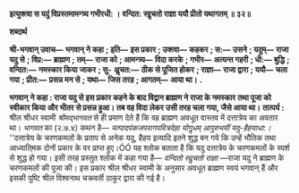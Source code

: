 **इत्युक्त्वा स यदुं विप्रस्तमामन्त्र्य गभीरधी: ।** **वन्दित: स्वॢचतो राज्ञा ययौ प्रीतो यथागतम् ॥ ३२॥** 

**शब्दार्थ** 

**श्री-भगवान् उवाच—** **भगवान् ने कहा** **; इति—** **इस प्रकार** **; उक्त्वा—** **कहकर** **; स:—** **उसने** **; यदुम्—** **राजा यदु से** **; विप्र:—** **ब्राह्मण** **; तम्—** **राजा को** **; आमन्त्र्य—** **विदा करके** **; गभीर—** **अत्यन्त गहरी** **; धी:—** **बुद्धि** **; वन्दित:—** **नमस्कार किया जाकर** **; सु-** **अॢचत:—** **ठीक से पूजित होकर** **; राज्ञा—** **राजा द्वारा** **; ययौ—** **चला गया** **; प्रीत:—** **प्रसन्न मन से** **; यथा—** **जिस तरह** **; आगतम्—** **आया था।** **.** 

**भगवान् ने कहा : राजा यदु से इस प्रकार कहने के बाद विद्वान ब्राह्मण ने राजा के नमस्कार** **तथा पूजा को स्वीकार किया और भीतर से प्रसन्न हुआ। तब वह विदा लेकर उसी तरह चला** **गया, जैसे आया था।** **तात्पर्य :** श्रील श्रीधर स्वामी *श्रीमद्भागवत* से ही प्रमाण देते हैं कि वह ब्राह्मण अवधूत वास्तव में दत्तात्रेय का अवतार था। *भागवत* का (२.७.४) कथन है— *यत्पादपंकजपरागपवित्रदेहा* *योगॢधम् आपुरुभयीं यदु-हैहयाधा:।* ''दत्तात्रेय के चरणकमलों के प्रताप से अनेक यदु, हैहय इत्यादि इतने शुद्ध बन गये कि उन्हें भौतिक तथा आध्याति्मक दोनों प्रकार के वर प्राप्त हुए।ÓÓ यह श्लोक बताता है कि यदु दत्तात्रेय के चरणकमलों के स्पर्श से शुद्ध हो गया। इसी तरह प्रस्तुत श्लोक में कहा गया है— *वन्दितो स्वॢचतो* *राज्ञा* —राजा यदु ने ब्राह्मण के चरणकमलों की पूजा की। इस प्रकार श्रील श्रीधर स्वामी के अनुसार अवधूत ब्राह्मण स्वयं भगवान् हैं और इसकी पुष्टि श्रील विश्वनाथ चक्रवर्ती ठाकुर द्वारा की गई है।  